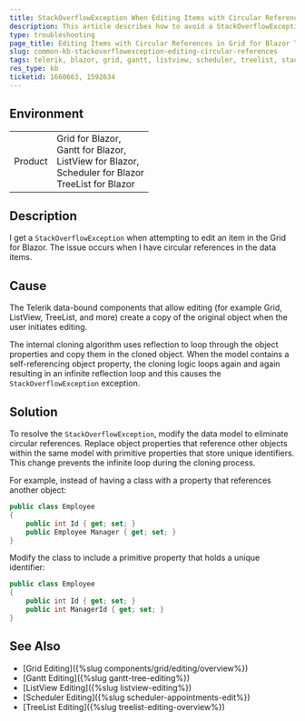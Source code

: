 ```yaml
---
title: StackOverflowException When Editing Items with Circular References in Grid for Blazor
description: This article describes how to avoid a StackOverflowException by modifying object properties to prevent circular references when editing items in the Grid, ListView or TreeList for Blazor.
type: troubleshooting
page_title: Editing Items with Circular References in Grid for Blazor Throws StackOverflowException
slug: common-kb-stackoverflowexception-editing-circular-references
tags: telerik, blazor, grid, gantt, listview, scheduler, treelist, stackoverflowexception, circular reference, editing
res_type: kb
ticketid: 1660663, 1592634
---
```


## Environment

<table>
    <tbody>
        <tr>
            <td>Product</td>
            <td>Grid for Blazor, <br />Gantt for Blazor, <br/>ListView for Blazor, <br />Scheduler for Blazor<br />TreeList for Blazor</td>
        </tr>
    </tbody>
</table>

## Description

I get a `StackOverflowException` when attempting to edit an item in the Grid for Blazor. The issue occurs when I have circular references in the data items.

## Cause

The Telerik data-bound components that allow editing (for example Grid, ListView, TreeList, and more) create a copy of the original object when the user initiates editing.

The internal cloning algorithm uses reflection to loop through the object properties and copy them in the cloned object. When the model contains a self-referencing object property, the cloning logic loops again and again resulting in an infinite reflection loop and this causes the `StackOverflowException` exception.

## Solution

To resolve the `StackOverflowException`, modify the data model to eliminate circular references. Replace object properties that reference other objects within the same model with primitive properties that store unique identifiers. This change prevents the infinite loop during the cloning process.

For example, instead of having a class with a property that references another object:

```csharp
public class Employee
{
    public int Id { get; set; }
    public Employee Manager { get; set; }
}
```

Modify the class to include a primitive property that holds a unique identifier:

```csharp
public class Employee
{
    public int Id { get; set; }
    public int ManagerId { get; set; }
}
```

## See Also

* [Grid Editing]({%slug components/grid/editing/overview%})
* [Gantt Editing]({%slug gantt-tree-editing%})
* [ListView Editing]({%slug listview-editing%})
* [Scheduler Editing]({%slug scheduler-appointments-edit%})
* [TreeList Editing]({%slug treelist-editing-overview%})
